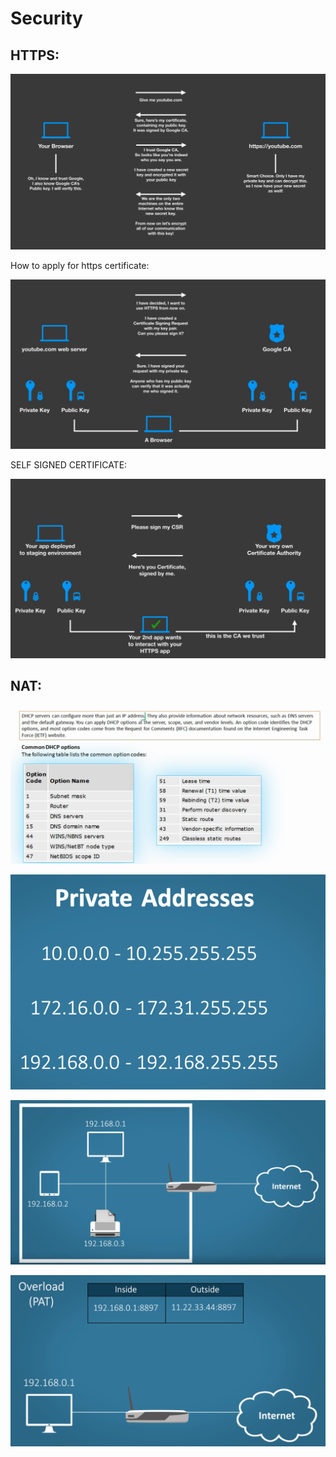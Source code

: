 # Security

## HTTPS:

![](<../.gitbook/assets/image (160).png>)

How to apply for https certificate:

![](<../.gitbook/assets/image (162).png>)

SELF SIGNED  CERTIFICATE:



![](<../.gitbook/assets/image (163).png>)

## NAT:

![](<../.gitbook/assets/image (168).png>)

![](<../.gitbook/assets/image (164).png>)



![](<../.gitbook/assets/image (165).png>)

![](<../.gitbook/assets/image (166).png>)

